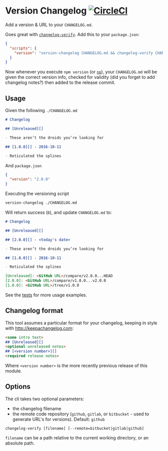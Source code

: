 # Version Changelog [![CircleCI](https://circleci.com/gh/jesstelford/version-changelog.svg?style=svg)](https://circleci.com/gh/jesstelford/version-changelog)

Add a version & URL to your `CHANGELOG.md`.

Goes great with [`changelog-verify`](https://github.com/jesstelford/changelog-verify).
Add this to your `package.json`:

```json
{
  "scripts": {
    "version": "version-changelog CHANGELOG.md && changelog-verify CHANGELOG.md && git add CHANGELOG.md"
  }
}
```

Now whenever you execute `npm version`
(or [`np`](https://github.com/sindresorhus/np)),
your `CHANGELOG.md` will be given the correct version info,
checked for validity
(did you forget to add changelog notes?)
then added to the release commit.

## Usage

Given the following `./CHANGELOG.md`

```markdown
# Changelog

## [Unreleased][]

- These aren’t the droids you’re looking for

## [1.0.0][] - 2016-10-11

- Reticulated the splines
```

And `package.json`

```json
{
  "version": "2.0.0"
}
```

Executing the versioning script

```bash
version-changelog ./CHANGELOG.md
```

Will return success (`0`),
and update `CHANGELOG.md` to:

```markdown
# Changelog

## [Unreleased][]

## [2.0.0][] - <today's date>

- These aren’t the droids you’re looking for

## [1.0.0][] - 2016-10-11

- Reticulated the splines

[Unreleased]: <GitHub URL>/compare/v2.0.0...HEAD
[2.0.0]: <GitHub URL>/compare/v1.0.0...v2.0.0
[1.0.0]: <GitHub URL>/tree/v1.0.0
```

See the [tests](test/test.js) for more usage examples.

## Changelog format

This tool assumes a particular format for your changelog,
keeping in style with http://keepachangelog.com:

```markdown
<some intro text>
## [Unreleased][]
<optional unreleased notes>
## [<version number>][]
<required release notes>
```

Where `<version number>` is the more recently previous release of this module.

## Options

The cli takes two optional parameters:
- the changelog filename
- the remote code repository (`github`, `gitlab`, or `bitbucket` - used to
  generate URL's for versions). Default: `github`

```
changelog-verify [filename] [--remote=bitbucket|gitlab|github]
```

`filename` can be a path relative to the current working directory,
or an absolute path.
